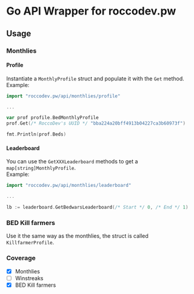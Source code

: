 # Go API Wrapper for roccodev.pw

## Usage
### Monthlies
#### Profile
Instantiate a `MonthlyProfile` struct and populate it with the `Get` method.  
Example:
```go
import "roccodev.pw/api/monthlies/profile"

...

var prof profile.BedMonthlyProfile
prof.Get(/* RoccoDev's UUID */ "bba224a20bff4913b04227ca3b60973f")

fmt.Println(prof.Beds)
```

#### Leaderboard
You can use the `GetXXXLeaderboard` methods to get a `map[string]MonthlyProfile`.  
Example:
```go
import "roccodev.pw/api/monthlies/leaderboard"

...

lb := leaderboard.GetBedwarsLeaderboard(/* Start */ 0, /* End */ 1)
```

### BED Kill farmers
Use it the same way as the monthlies, the struct is called `KillfarmerProfile`.

### Coverage  
- [x] Monthlies
- [ ] Winstreaks
- [x] BED Kill farmers
